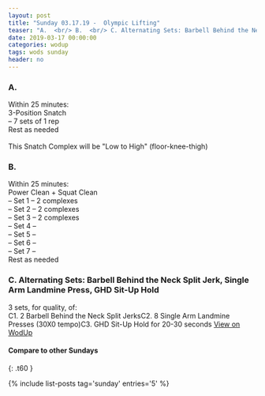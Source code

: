 ```yaml
---
layout: post
title: "Sunday 03.17.19 -  Olympic Lifting"
teaser: "A.  <br/> B.  <br/> C. Alternating Sets: Barbell Behind the Neck Split Jerk, Single Arm Landmine Press, GHD Sit-Up Hold"
date: 2019-03-17 00:00:00
categories: wodup
tags: wods sunday
header: no
---
```



<h3>A.  </h3>
Within 25 minutes:<br/>
3-Position Snatch<br/>– 7 sets of 1 rep <br/>Rest as needed<br/><br/>This Snatch Complex will be "Low to High" (floor-knee-thigh)
<h3>B.  </h3>
Within 25 minutes:<br/>
Power Clean + Squat Clean<br/>– Set 1 – 2 complexes <br/>– Set 2 – 2 complexes <br/>– Set 3 – 2 complexes <br/>– Set 4 – <br/>– Set 5 – <br/>– Set 6 – <br/>– Set 7 – <br/>Rest as needed<br/>
<h3>C. Alternating Sets: Barbell Behind the Neck Split Jerk, Single Arm Landmine Press, GHD Sit-Up Hold</h3>
3 sets, for quality,  of:<br/>C1. 2 Barbell Behind the Neck Split JerksC2. 8 Single Arm Landmine Presses (30X0 tempo)C3. GHD Sit-Up Hold for 20-30 seconds
<a href="https://www.wodup.com/gyms/asphodel/wods/14284" target="blank">View on WodUp</a>


#### Compare to other Sundays
{: .t60 }

{% include list-posts tag='sunday' entries='5' %}